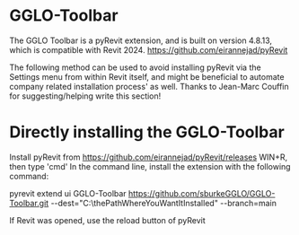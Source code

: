 # GGLO-Toolbar

The GGLO Toolbar is a pyRevit extension, and is built on version 4.8.13, which is compatible with Revit 2024.
  https://github.com/eirannejad/pyRevit

The following method can be used to avoid installing pyRevit via the Settings menu from within Revit itself, and might be beneficial to automate company related installation process' as well. Thanks to Jean-Marc Couffin for suggesting/helping write this section!

# Directly installing the GGLO-Toolbar
Install pyRevit from https://github.com/eirannejad/pyRevit/releases
WIN+R, then type 'cmd'
In the command line, install the extension with the following command:
  
  pyrevit extend ui GGLO-Toolbar https://github.com/sburkeGGLO/GGLO-Toolbar.git --dest="C:\thePathWhereYouWantItInstalled" --branch=main
  
  If Revit was opened, use the reload button of pyRevit
